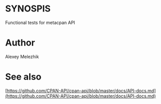 # SYNOSPIS

Functional tests for metacpan API

# Author 

Alexey Melezhik 

# See also

[https://github.com/CPAN-API/cpan-api/blob/master/docs/API-docs.md](https://github.com/CPAN-API/cpan-api/blob/master/docs/API-docs.md)

